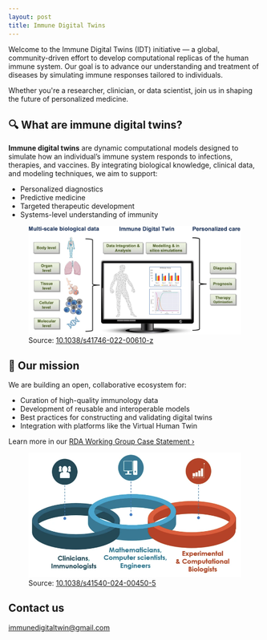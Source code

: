 ```yaml
---
layout: post
title: Immune Digital Twins
---
```


Welcome to the Immune Digital Twins (IDT) initiative — a global, community-driven effort to develop computational replicas of the human immune system. Our goal is to advance our understanding and treatment of diseases by simulating immune responses tailored to individuals.

<p>Whether you're a researcher, clinician, or data scientist, join us in shaping the future of personalized medicine.</p>

<section class="flex-section">
  <div class="text">
  <h2>🔍 What are immune digital twins?</h2>
  <p>
    <strong>Immune digital twins</strong> are dynamic computational models designed to simulate how an individual’s immune system responds to infections, therapies, and vaccines. By integrating biological knowledge, clinical data, and modeling techniques, we aim to support:
  </p>
  <ul>
    <li>Personalized diagnostics</li>
    <li>Predictive medicine</li>
    <li>Targeted therapeutic development</li>
    <li>Systems-level understanding of immunity</li>
  </ul>
  </div>
  <div class="image">
    <figure>
      <img src="../images/idt.png" alt="Immune Digital Twin Concept Diagram">
      <figcaption>Source: <a href="https://doi.org/10.1038/s41746-022-00610-z" target="_blank">10.1038/s41746-022-00610-z</a></figcaption>
    </figure>
  </div>
</section>

<section class="flex-section">
  <div class="text">
    <h2>🚀 Our mission</h2>
    <p>
      We are building an open, collaborative ecosystem for:
    </p>
    <ul>
      <li>Curation of high-quality immunology data</li>
      <li>Development of reusable and interoperable models</li>
      <li>Best practices for constructing and validating digital twins</li>
      <li>Integration with platforms like the Virtual Human Twin</li>
    </ul>
    <p>
      Learn more in our <a href="https://www.rd-alliance.org/wp-content/uploads/2024/03/Building-Immunge-Digital-Twins-WG_Case_Statement_Revised.pdf" target="_blank">RDA Working Group Case Statement ›</a>
    </p>
  </div>
  <div class="image">
    <figure>
      <img src="../images/idt_inter.png" alt="Immune Digital Twin Concept Diagram">
      <figcaption>Source: <a href="https://doi.org/10.1038/s41540-024-00450-5" target="_blank">10.1038/s41540-024-00450-5</a></figcaption>
    </figure>
  </div>
</section>

<h2>Contact us</h2>

[immunedigitaltwin@gmail.com](mailto:immunedigitaltwin@gmail.com)